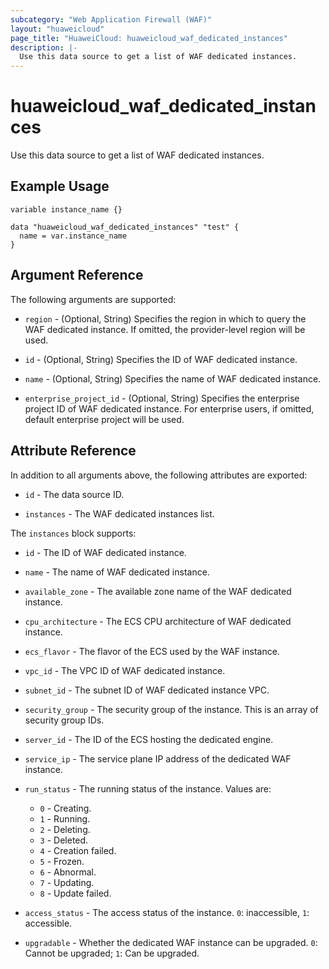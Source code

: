 ```yaml
---
subcategory: "Web Application Firewall (WAF)"
layout: "huaweicloud"
page_title: "HuaweiCloud: huaweicloud_waf_dedicated_instances"
description: |-
  Use this data source to get a list of WAF dedicated instances.
---
```


# huaweicloud_waf_dedicated_instances

Use this data source to get a list of WAF dedicated instances.

## Example Usage

```hcl
variable instance_name {}

data "huaweicloud_waf_dedicated_instances" "test" {
  name = var.instance_name
}
```

## Argument Reference

The following arguments are supported:

* `region` - (Optional, String) Specifies the region in which to query the WAF dedicated instance.
  If omitted, the provider-level region will be used.

* `id` - (Optional, String) Specifies the ID of WAF dedicated instance.

* `name` - (Optional, String) Specifies the name of WAF dedicated instance.

* `enterprise_project_id` - (Optional, String) Specifies the enterprise project ID of WAF dedicated instance.
  For enterprise users, if omitted, default enterprise project will be used.

## Attribute Reference

In addition to all arguments above, the following attributes are exported:

* `id` - The data source ID.

* `instances` - The WAF dedicated instances list.

The `instances` block supports:

* `id` - The ID of WAF dedicated instance.

* `name` - The name of WAF dedicated instance.

* `available_zone` - The available zone name of the WAF dedicated instance.

* `cpu_architecture` - The ECS CPU architecture of WAF dedicated instance.

* `ecs_flavor` - The flavor of the ECS used by the WAF instance.

* `vpc_id` - The VPC ID of WAF dedicated instance.

* `subnet_id` - The subnet ID of WAF dedicated instance VPC.

* `security_group` - The security group of the instance. This is an array of security group IDs.

* `server_id` - The ID of the ECS hosting the dedicated engine.

* `service_ip` - The service plane IP address of the dedicated WAF instance.

* `run_status` - The running status of the instance. Values are:
  + `0` - Creating.
  + `1` - Running.
  + `2` - Deleting.
  + `3` - Deleted.
  + `4` - Creation failed.
  + `5` - Frozen.
  + `6` - Abnormal.
  + `7` - Updating.
  + `8` - Update failed.

* `access_status` - The access status of the instance. `0`: inaccessible, `1`: accessible.

* `upgradable` - Whether the dedicated WAF instance can be upgraded. `0`: Cannot be upgraded; `1`: Can be upgraded.
